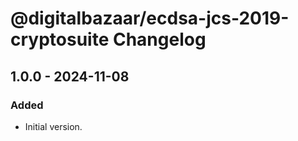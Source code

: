 # @digitalbazaar/ecdsa-jcs-2019-cryptosuite Changelog

## 1.0.0 - 2024-11-08

### Added
- Initial version.
